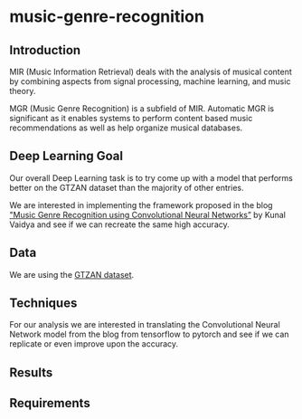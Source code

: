 # music-genre-recognition

## Introduction 

MIR (Music Information Retrieval) deals with the analysis of musical content by combining aspects from signal processing, machine learning, and music theory.

MGR (Music Genre Recognition) is a subfield of MIR. Automatic MGR is significant as it enables systems to perform content based music recommendations as well as help organize musical databases.

## Deep Learning Goal

Our overall Deep Learning task is to try come up with a model that performs better on the GTZAN dataset than the majority of other entries.

We are interested in implementing the framework proposed in the blog ["Music Genre Recognition using Convolutional Neural Networks”](https://towardsdatascience.com/music-genre-recognition-using-convolutional-neural-networks-cnn-part-1-212c6b93da76) by Kunal Vaidya and see if we can recreate the same high accuracy.

## Data

We are using the [GTZAN dataset](https://www.kaggle.com/andradaolteanu/gtzan-dataset-music-genre-classification).

## Techniques

For our analysis we are interested in translating the Convolutional Neural Network model from the blog from tensorflow to pytorch and see if we can replicate or even improve upon the accuracy.

## Results

## Requirements 


